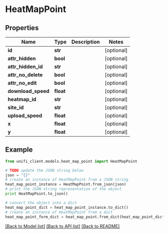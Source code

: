 # HeatMapPoint


## Properties

Name | Type | Description | Notes
------------ | ------------- | ------------- | -------------
**id** | **str** |  | [optional] 
**attr_hidden** | **bool** |  | [optional] 
**attr_hidden_id** | **str** |  | [optional] 
**attr_no_delete** | **bool** |  | [optional] 
**attr_no_edit** | **bool** |  | [optional] 
**download_speed** | **float** |  | [optional] 
**heatmap_id** | **str** |  | [optional] 
**site_id** | **str** |  | [optional] 
**upload_speed** | **float** |  | [optional] 
**x** | **float** |  | [optional] 
**y** | **float** |  | [optional] 

## Example

```python
from unifi_client.models.heat_map_point import HeatMapPoint

# TODO update the JSON string below
json = "{}"
# create an instance of HeatMapPoint from a JSON string
heat_map_point_instance = HeatMapPoint.from_json(json)
# print the JSON string representation of the object
print HeatMapPoint.to_json()

# convert the object into a dict
heat_map_point_dict = heat_map_point_instance.to_dict()
# create an instance of HeatMapPoint from a dict
heat_map_point_form_dict = heat_map_point.from_dict(heat_map_point_dict)
```
[[Back to Model list]](../README.md#documentation-for-models) [[Back to API list]](../README.md#documentation-for-api-endpoints) [[Back to README]](../README.md)


